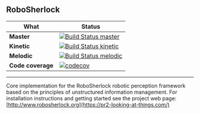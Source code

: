 RoboSherlock
------------

 What  | Status
  ---  |  ---
 **Master** | [![Build Status master](https://travis-ci.org/RoboSherlock/robosherlock.svg)](https://travis-ci.org/RoboSherlock/robosherlock)
**Kinetic** | [![Build Status kinetic](https://travis-ci.org/RoboSherlock/robosherlock.svg?branch=kinetic)](https://travis-ci.org/RoboSherlock/robosherlock)
**Melodic** | [![Build Status melodic](https://travis-ci.org/RoboSherlock/robosherlock.svg?branch=melodic)](https://travis-ci.org/RoboSherlock/robosherlock)
**Code coverage**  | [![codecov](https://codecov.io/gh/RoboSherlock/robosherlock/branch/master/graph/badge.svg)](https://codecov.io/gh/RoboSherlock/robosherlock)

 
------------

Core implementation for the RoboSherlock robotic perception framework based on the principles of unstructured information management.
For installation instructions and getting started see the project web page:  [http://www.robosherlock.org](https://pr2-looking-at-things.com/)

